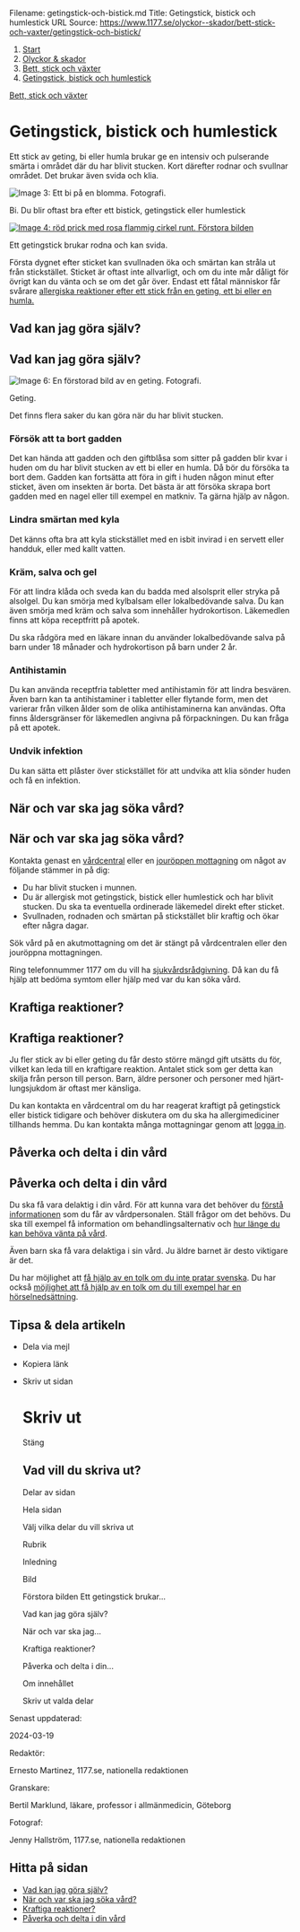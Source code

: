 Filename: getingstick-och-bistick.md
Title: Getingstick, bistick och humlestick
URL Source: https://www.1177.se/olyckor--skador/bett-stick-och-vaxter/getingstick-och-bistick/

1.  [Start](https://www.1177.se/)
2.  [Olyckor & skador](https://www.1177.se/olyckor--skador/)
3.  [Bett, stick och växter](https://www.1177.se/olyckor--skador/bett-stick-och-vaxter/)
4.  [Getingstick, bistick och humlestick](https://www.1177.se/olyckor--skador/bett-stick-och-vaxter/getingstick-och-bistick/)

[Bett, stick och växter](https://www.1177.se/olyckor--skador/bett-stick-och-vaxter/)

Getingstick, bistick och humlestick
===================================

Ett stick av geting, bi eller humla brukar ge en intensiv och pulserande smärta i området där du har blivit stucken. Kort därefter rodnar och svullnar området. Det brukar även svida och klia.

![Image 3: Ett bi på en blomma. Fotografi. ](https://www.1177.se/globalassets/1177/nationell/media/fotografier/olyckor-och-skador/bett-stick-och-vaxter/bi.jpg?saved=2021-05-27+02:27)

Bi. Du blir oftast bra efter ett bistick, getingstick eller humlestick

[![Image 4: röd prick med rosa flammig cirkel runt. ](https://www.1177.se/globalassets/1177/nationell/media/fotografier/olyckor-och-skador/bett-stick-och-vaxter/getingstick1.jpg?saved=2023-09-06+10:30&preset=low-res) Förstora bilden](https://www.1177.se/globalassets/1177/nationell/media/fotografier/olyckor-och-skador/bett-stick-och-vaxter/getingstick1.jpg?saved=2023-09-06+10:30)

Ett getingstick brukar rodna och kan svida.

Första dygnet efter sticket kan svullnaden öka och smärtan kan stråla ut från stickstället. Sticket är oftast inte allvarligt, och om du inte mår dåligt för övrigt kan du vänta och se om det går över. Endast ett fåtal människor får svårare [allergiska reaktioner efter ett stick från en geting, ett bi eller en humla.](https://www.1177.se/sjukdomar--besvar/allergier-och-overkanslighet/insektsallergi/)

Vad kan jag göra själv?
-----------------------

Vad kan jag göra själv?
-----------------------

![Image 6: En förstorad bild av en geting. Fotografi.](https://www.1177.se/globalassets/1177/nationell/media/fotografier/olyckor-och-skador/bett-stick-och-vaxter/geting.jpg?saved=2021-05-27+02:26&preset=low-res)

Geting.

Det finns flera saker du kan göra när du har blivit stucken.

### Försök att ta bort gadden

Det kan hända att gadden och den giftblåsa som sitter på gadden blir kvar i huden om du har blivit stucken av ett bi eller en humla. Då bör du försöka ta bort dem. Gadden kan fortsätta att föra in gift i huden någon minut efter sticket, även om insekten är borta. Det bästa är att försöka skrapa bort gadden med en nagel eller till exempel en matkniv. Ta gärna hjälp av någon.

### Lindra smärtan med kyla

Det känns ofta bra att kyla stickstället med en isbit invirad i en servett eller handduk, eller med kallt vatten.

### Kräm, salva och gel

För att lindra klåda och sveda kan du badda med alsolsprit eller stryka på alsolgel. Du kan smörja med kylbalsam eller lokalbedövande salva. Du kan även smörja med kräm och salva som innehåller hydrokortison. Läkemedlen finns att köpa receptfritt på apotek.

Du ska rådgöra med en läkare innan du använder lokalbedövande salva på barn under 18 månader och hydrokortison på barn under 2 år.

### Antihistamin

Du kan använda receptfria tabletter med antihistamin för att lindra besvären. Även barn kan ta antihistaminer i tabletter eller flytande form, men det varierar från vilken ålder som de olika antihistaminerna kan användas. Ofta finns åldersgränser för läkemedlen angivna på förpackningen. Du kan fråga på ett apotek.

### **Undvik infektion**

Du kan sätta ett plåster över stickstället för att undvika att klia sönder huden och få en infektion.

När och var ska jag söka vård?
------------------------------

När och var ska jag söka vård?
------------------------------

Kontakta genast en [vårdcentral](https://www.1177.se/lankbiblioteket/nationella-lankar/1177---lankar/hitta-vard---forinstallda-sok/hitta-vardcentral-nara-mig/) eller en [jouröppen mottagning](https://www.1177.se/lankbiblioteket/nationella-lankar/1177---lankar/hitta-vard---forinstallda-sok/hitta-jourmottagning-nara-mig/) om något av följande stämmer in på dig:

*   Du har blivit stucken i munnen.
*   Du är allergisk mot getingstick, bistick eller humlestick och har blivit stucken. Du ska ta eventuella ordinerade läkemedel direkt efter sticket.
*   Svullnaden, rodnaden och smärtan på stickstället blir kraftig och ökar efter några dagar. 

Sök vård på en akutmottagning om det är stängt på vårdcentralen eller den jouröppna mottagningen.

Ring telefonnummer 1177 om du vill ha [sjukvårdsrådgivning](https://www.1177.se/om-1177/nar-du-ringer-1177/nar-du-ringer-1177/). Då kan du få hjälp att bedöma symtom eller hjälp med var du kan söka vård.

Kraftiga reaktioner?
--------------------

Kraftiga reaktioner?
--------------------

Ju fler stick av bi eller geting du får desto större mängd gift utsätts du för, vilket kan leda till en kraftigare reaktion. Antalet stick som ger detta kan skilja från person till person. Barn, äldre personer och personer med hjärt-lungsjukdom är oftast mer känsliga.

Du kan kontakta en vårdcentral om du har reagerat kraftigt på getingstick eller bistick tidigare och behöver diskutera om du ska ha allergimediciner tillhands hemma. Du kan kontakta många mottagningar genom att [logga in](https://www.1177.se/lankbiblioteket/nationella-lankar/1177---lankar/e-tjanster---behallare/e-tjanster---allman-inloggning/).

Påverka och delta i din vård
----------------------------

Påverka och delta i din vård
----------------------------

Du ska få vara delaktig i din vård. För att kunna vara det behöver du [förstå informationen](https://www.1177.se/sa-fungerar-varden/var-med-och-bestam-om-din-vard/patientlagen/) som du får av vårdpersonalen. Ställ frågor om det behövs. Du ska till exempel få information om behandlingsalternativ och [hur länge du kan behöva vänta på vård](https://www.1177.se/sa-fungerar-varden/lagar-och-bestammelser/vardgaranti/).

Även barn ska få vara delaktiga i sin vård. Ju äldre barnet är desto viktigare är det.

Du har möjlighet att [få hjälp av en tolk om du inte pratar svenska](https://www.1177.se/sa-fungerar-varden/vard-om-du-kommer-fran-ett-annat-land/tolkning-till-mitt-sprak/). Du har också [möjlighet att få hjälp av en tolk om du till exempel har en hörselnedsättning](https://www.1177.se/undersokning-behandling/hjalpmedel/hjalpmedel-for-kognition-och-kommunikation/tolktjanster-vid-funktionsnedsattning/).

Tipsa & dela artikeln
---------------------

*   Dela via mejl
*   Kopiera länk
*   Skriv ut sidan
    
    Skriv ut
    ========
    
    Stäng
    
    Vad vill du skriva ut?
    ----------------------
    
    Delar av sidan
    
    Hela sidan
    
    Välj vilka delar du vill skriva ut
    
    Rubrik
    
    Inledning
    
    Bild
    
    Förstora bilden Ett getingstick brukar...
    
    Vad kan jag göra själv?
    
    När och var ska jag...
    
    Kraftiga reaktioner?
    
    Påverka och delta i din...
    
    Om innehållet
    
    Skriv ut valda delar
    

Senast uppdaterad:

2024-03-19

Redaktör:

Ernesto Martinez, 1177.se, nationella redaktionen

Granskare:

Bertil Marklund, läkare, professor i allmänmedicin, Göteborg

Fotograf:

Jenny Hallström, 1177.se, nationella redaktionen

Hitta på sidan
--------------

*   [Vad kan jag göra själv?](https://www.1177.se/olyckor--skador/bett-stick-och-vaxter/getingstick-och-bistick/#section-11883)
*   [När och var ska jag söka vård?](https://www.1177.se/olyckor--skador/bett-stick-och-vaxter/getingstick-och-bistick/#section-11884)
*   [Kraftiga reaktioner?](https://www.1177.se/olyckor--skador/bett-stick-och-vaxter/getingstick-och-bistick/#section-11885)
*   [Påverka och delta i din vård](https://www.1177.se/olyckor--skador/bett-stick-och-vaxter/getingstick-och-bistick/#section-130030)
